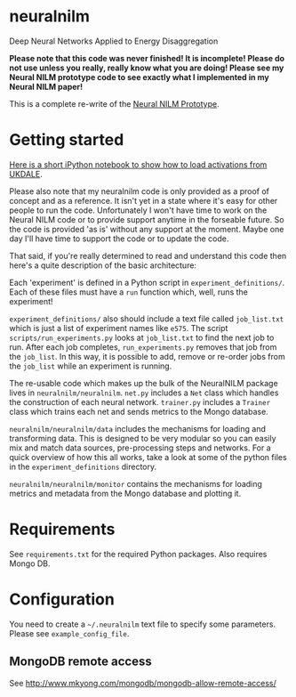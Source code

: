 # neuralnilm
Deep Neural Networks Applied to Energy Disaggregation

**Please note that this code was never finished! It is incomplete! Please do not use unless you really, really know what you are doing! Please see my Neural NILM prototype code to see exactly what I implemented in my Neural NILM paper!**

This is a complete re-write of the
[Neural NILM Prototype](https://github.com/JackKelly/neuralnilm_prototype).

# Getting started
[Here is a short iPython notebook to show how to load activations from UKDALE](https://github.com/JackKelly/neuralnilm/blob/master/notebooks/extract_activations.ipynb).

Please also note that my neuralnilm code is only provided as a proof
of concept and as a reference.  It isn't yet in a state where it's
easy for other people to run the code.  Unfortunately I won't have
time to work on the Neural NILM code or to provide support anytime 
in the forseable future.  So the code is provided 'as is' without 
any support at the moment.  Maybe one day I'll have time to support
the code or to update the code.

That said, if you're really determined to read and understand this
code then here's a quite description of the basic architecture:

Each 'experiment' is defined in a Python script in
`experiment_definitions/`.  Each of these files must have a `run`
function which, well, runs the experiment!

`experiment_definitions/` also should include a text file called
`job_list.txt` which is just a list of experiment names like `e575`.
The script `scripts/run_experiments.py` looks at `job_list.txt` to
find the next job to run.  After each job completes,
`run_experiments.py` removes that job from the `job_list`.  In this
way, it is possible to add, remove or re-order jobs from the
`job_list` while an experiment is running.

The re-usable code which makes up the bulk of the NeuralNILM package
lives in `neuralnilm/neuralnilm`.  `net.py` includes a `Net` class
which handles the construction of each neural network.  `trainer.py`
includes a `Trainer` class which trains each net and sends metrics to
the Mongo database.

`neuralnilm/neuralnilm/data` includes the mechanisms for loading and
transforming data.  This is designed to be very modular so you can
easily mix and match data sources, pre-processing steps and networks.
For a quick overview of how this all works, take a look at some of the
python files in the `experiment_definitions` directory.

`neuralnilm/neuralnilm/monitor` contains the mechanisms for loading
metrics and metadata from the Mongo database and plotting it.


# Requirements
See `requirements.txt` for the required Python packages.  Also requires Mongo DB.

# Configuration
You need to create a `~/.neuralnilm` text file to specify some
parameters.  Please see `example_config_file`.

## MongoDB remote access

See http://www.mkyong.com/mongodb/mongodb-allow-remote-access/
